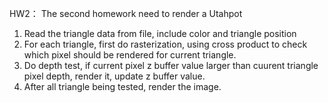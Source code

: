 HW2：
The second homework need to render a Utahpot
1. Read the triangle data from file, include color and triangle position
2. For each triangle, first do rasterization, using cross product to check which pixel should be rendered for current triangle.
3. Do depth test, if current pixel z buffer value larger than cuurent triangle pixel depth, render it, update z buffer value.
3. After all triangle being tested,  render the image.